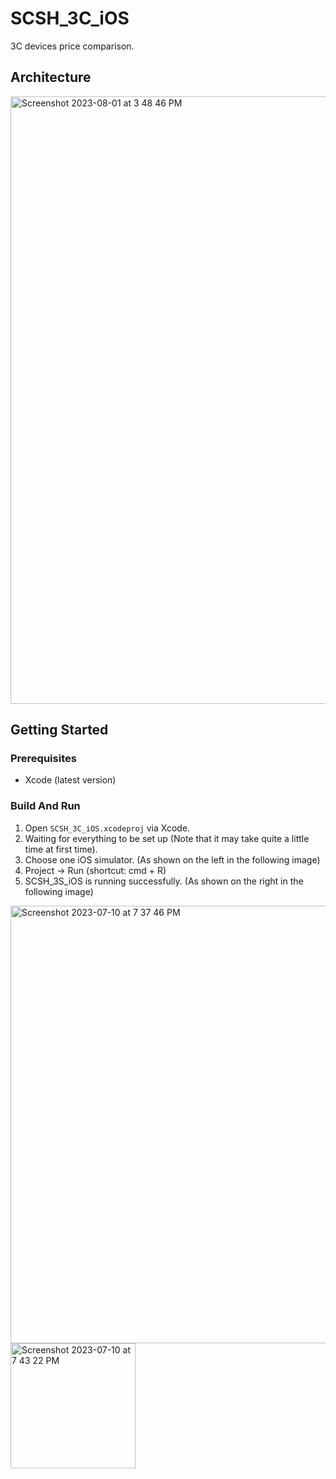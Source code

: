 # SCSH_3C_iOS
3C devices price comparison.

##  Architecture
<img width="972" alt="Screenshot 2023-08-01 at 3 48 46 PM" src="https://github.com/No-57/SCSH_3C_iOS/assets/38306406/ae3528c0-2f4e-4ad7-a17c-fc8de330e3ad">

## Getting Started

### Prerequisites
- Xcode (latest version)

### Build And Run
1. Open `SCSH_3C_iOS.xcodeproj` via Xcode.
2. Waiting for everything to be set up (Note that it may take quite a little time at first time).
3. Choose one iOS simulator. (As shown on the left in the following image)
4. Project -> Run (shortcut: cmd + R)
5. SCSH_3S_iOS is running successfully. (As shown on the right in the following image)

<img width="700" alt="Screenshot 2023-07-10 at 7 37 46 PM" src="https://github.com/No-57/SCSH_3C_iOS/assets/38306406/a858491b-c9c2-4190-8922-4ddc2edd4812">

<img width="200" alt="Screenshot 2023-07-10 at 7 43 22 PM" src="https://github.com/No-57/SCSH_3C_iOS/assets/38306406/de6eb523-6b43-40ce-8bf5-afeb0c836aec">


